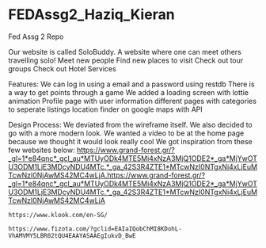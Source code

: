 # FEDAssg2_Haziq_Kieran
 Fed Assg 2 Repo

 Our website is called SoloBuddy.
 A website where one can meet others travelling solo!
 Meet new people
 Find new places to visit
 Check out tour groups
 Check out Hotel Services
 
Features:
We can log in using a email and a password using restdb
There is a way to get points through a game 
We added a loading screen with lottie animation
Profile page with user information
different pages with categories to seperate listings
location finder on google maps with API

Design Process:
We deviated from the wireframe itself.
We also decided to go with a more modern look.
We wanted a video to be at the home page because we thought it would look really cool
We got inspiration from these few websites below:
    https://www.grand-forest.gr/?_gl=1*e84qnc*_gcl_au*MTUyODk4MTE5Mi4xNzA3MjQ1ODE2*_ga*MjYwOTU3ODM1LjE3MDcyNDU4MTc.*_ga_42S3R4ZTE1*MTcwNzI0NTgxNi4xLjEuMTcwNzI0NjAwMS42MC4wLjA.https://www.grand-forest.gr/?_gl=1*e84qnc*_gcl_au*MTUyODk4MTE5Mi4xNzA3MjQ1ODE2*_ga*MjYwOTU3ODM1LjE3MDcyNDU4MTc.*_ga_42S3R4ZTE1*MTcwNzI0NTgxNi4xLjEuMTcwNzI0NjAwMS42MC4wLjA

    https://www.klook.com/en-SG/

    https://www.fizota.com/?gclid=EAIaIQobChMI8KDohL-VhAMVMY5LBR02tQU4EAAYASAAEgIukvD_BwE



 

 